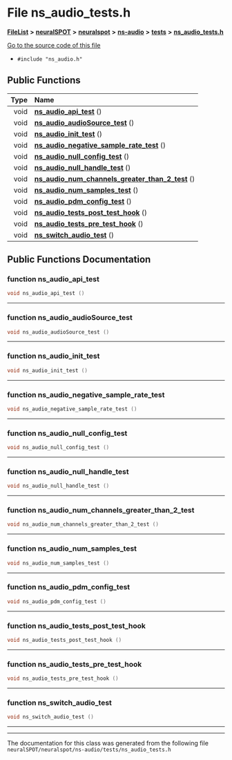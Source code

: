 

# File ns\_audio\_tests.h



[**FileList**](files.md) **>** [**neuralSPOT**](dir_75594cce7c7773aa3cb253214bf56510.md) **>** [**neuralspot**](dir_b737d82f35ec218ac5a7ef4105db9c0e.md) **>** [**ns-audio**](dir_45211a8475460839574f71aa108f4957.md) **>** [**tests**](dir_ebce5d9663c103d379a321152159c42b.md) **>** [**ns\_audio\_tests.h**](ns__audio__tests_8h.md)

[Go to the source code of this file](ns__audio__tests_8h_source.md)



* `#include "ns_audio.h"`





































## Public Functions

| Type | Name |
| ---: | :--- |
|  void | [**ns\_audio\_api\_test**](#function-ns_audio_api_test) () <br> |
|  void | [**ns\_audio\_audioSource\_test**](#function-ns_audio_audiosource_test) () <br> |
|  void | [**ns\_audio\_init\_test**](#function-ns_audio_init_test) () <br> |
|  void | [**ns\_audio\_negative\_sample\_rate\_test**](#function-ns_audio_negative_sample_rate_test) () <br> |
|  void | [**ns\_audio\_null\_config\_test**](#function-ns_audio_null_config_test) () <br> |
|  void | [**ns\_audio\_null\_handle\_test**](#function-ns_audio_null_handle_test) () <br> |
|  void | [**ns\_audio\_num\_channels\_greater\_than\_2\_test**](#function-ns_audio_num_channels_greater_than_2_test) () <br> |
|  void | [**ns\_audio\_num\_samples\_test**](#function-ns_audio_num_samples_test) () <br> |
|  void | [**ns\_audio\_pdm\_config\_test**](#function-ns_audio_pdm_config_test) () <br> |
|  void | [**ns\_audio\_tests\_post\_test\_hook**](#function-ns_audio_tests_post_test_hook) () <br> |
|  void | [**ns\_audio\_tests\_pre\_test\_hook**](#function-ns_audio_tests_pre_test_hook) () <br> |
|  void | [**ns\_switch\_audio\_test**](#function-ns_switch_audio_test) () <br> |




























## Public Functions Documentation




### function ns\_audio\_api\_test 

```C++
void ns_audio_api_test () 
```




<hr>



### function ns\_audio\_audioSource\_test 

```C++
void ns_audio_audioSource_test () 
```




<hr>



### function ns\_audio\_init\_test 

```C++
void ns_audio_init_test () 
```




<hr>



### function ns\_audio\_negative\_sample\_rate\_test 

```C++
void ns_audio_negative_sample_rate_test () 
```




<hr>



### function ns\_audio\_null\_config\_test 

```C++
void ns_audio_null_config_test () 
```




<hr>



### function ns\_audio\_null\_handle\_test 

```C++
void ns_audio_null_handle_test () 
```




<hr>



### function ns\_audio\_num\_channels\_greater\_than\_2\_test 

```C++
void ns_audio_num_channels_greater_than_2_test () 
```




<hr>



### function ns\_audio\_num\_samples\_test 

```C++
void ns_audio_num_samples_test () 
```




<hr>



### function ns\_audio\_pdm\_config\_test 

```C++
void ns_audio_pdm_config_test () 
```




<hr>



### function ns\_audio\_tests\_post\_test\_hook 

```C++
void ns_audio_tests_post_test_hook () 
```




<hr>



### function ns\_audio\_tests\_pre\_test\_hook 

```C++
void ns_audio_tests_pre_test_hook () 
```




<hr>



### function ns\_switch\_audio\_test 

```C++
void ns_switch_audio_test () 
```




<hr>

------------------------------
The documentation for this class was generated from the following file `neuralSPOT/neuralspot/ns-audio/tests/ns_audio_tests.h`

